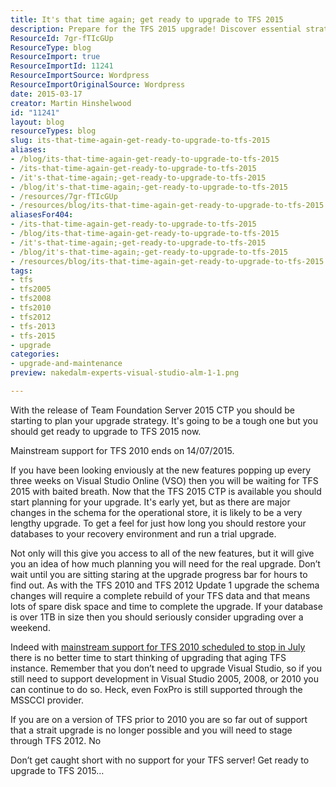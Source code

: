 ```yaml
---
title: It's that time again; get ready to upgrade to TFS 2015
description: Prepare for the TFS 2015 upgrade! Discover essential strategies and tips to ensure a smooth transition before support for TFS 2010 ends. Don't wait!
ResourceId: 7gr-fTIcGUp
ResourceType: blog
ResourceImport: true
ResourceImportId: 11241
ResourceImportSource: Wordpress
ResourceImportOriginalSource: Wordpress
date: 2015-03-17
creator: Martin Hinshelwood
id: "11241"
layout: blog
resourceTypes: blog
slug: its-that-time-again-get-ready-to-upgrade-to-tfs-2015
aliases:
- /blog/its-that-time-again-get-ready-to-upgrade-to-tfs-2015
- /its-that-time-again-get-ready-to-upgrade-to-tfs-2015
- /it's-that-time-again;-get-ready-to-upgrade-to-tfs-2015
- /blog/it's-that-time-again;-get-ready-to-upgrade-to-tfs-2015
- /resources/7gr-fTIcGUp
- /resources/blog/its-that-time-again-get-ready-to-upgrade-to-tfs-2015
aliasesFor404:
- /its-that-time-again-get-ready-to-upgrade-to-tfs-2015
- /blog/its-that-time-again-get-ready-to-upgrade-to-tfs-2015
- /it's-that-time-again;-get-ready-to-upgrade-to-tfs-2015
- /blog/it's-that-time-again;-get-ready-to-upgrade-to-tfs-2015
- /resources/blog/its-that-time-again-get-ready-to-upgrade-to-tfs-2015
tags:
- tfs
- tfs2005
- tfs2008
- tfs2010
- tfs2012
- tfs-2013
- tfs-2015
- upgrade
categories:
- upgrade-and-maintenance
preview: nakedalm-experts-visual-studio-alm-1-1.png

---
```

With the release of Team Foundation Server 2015 CTP you should be starting to plan your upgrade strategy. It's going to be a tough one but you should get ready to upgrade to TFS 2015 now.

Mainstream support for TFS 2010 ends on 14/07/2015.

If you have been looking enviously at the new features popping up every three weeks on Visual Studio Online (VSO) then you will be waiting for TFS 2015 with baited breath. Now that the TFS 2015 CTP is available you should start planning for your upgrade. It's early yet, but as there are major changes in the schema for the operational store, it is likely to be a very lengthy upgrade. To get a feel for just how long you should restore your databases to your recovery environment and run a trial upgrade.

Not only will this give you access to all of the new features, but it will give you an idea of how much planning you will need for the real upgrade. Don’t wait until you are sitting staring at the upgrade progress bar for hours to find out. As with the TFS 2010 and TFS 2012 Update 1 upgrade the schema changes will require a complete rebuild of your TFS data and that means lots of spare disk space and time to complete the upgrade. If your database is over 1TB in size then you should seriously consider upgrading over a weekend.

Indeed with [mainstream support for TFS 2010 scheduled to stop in July](http://support.microsoft.com/lifecycle/search?sort=PN&alpha=Microsoft+Visual+Studio+Team+Foundation+Server+2010&Filter=FilterNO) there is no better time to start thinking of upgrading that aging TFS instance. Remember that you don’t need to upgrade Visual Studio, so if you still need to support development in Visual Studio 2005, 2008, or 2010 you can continue to do so. Heck, even FoxPro is still supported through the MSSCCI provider.

If you are on a version of TFS prior to 2010 you are so far out of support that a strait upgrade is no longer possible and you will need to stage through TFS 2012. No

Don’t get caught short with no support for your TFS server! Get ready to upgrade to TFS 2015…
